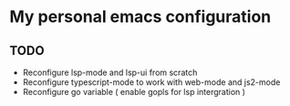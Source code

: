 # My personal emacs configuration

## TODO
  * Reconfigure lsp-mode and lsp-ui from scratch
  * Reconfigure typescript-mode to work with web-mode and js2-mode
  * Reconfigure go variable ( enable gopls for lsp intergration )
  
